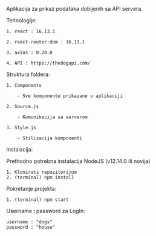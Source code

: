Aplikacija za prikaz podataka dobijenih sa API servera.

Tehnologije:

    1. react : 16.13.1

    2. react-router-dom : 16.13.1

    3. axios : 0.20.0

    4. API : https://thedogapi.com/

Struktura foldera:

    1. Components

        - Sve komponente prikazane u aplikaciji

    2. Source.js

        - Komunikacija sa serverom

    3. Style.js

        - Stilizacija komponenti

Instalacija:

Prethodno potrebna instalacija NodeJS (v12.14.0 ili novija)

    1. Klonirati repozitorijum
    2. (terminal) npm install

Pokretanje projekta:

    1. (terminal) npm start

Username i password za LogIn:

    username : "dogs"
    password : "house"